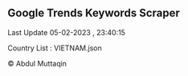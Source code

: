 

## Google Trends Keywords Scraper 
 
Last Update 05-02-2023 , 23:40:15

Country List :
VIETNAM.json



© Abdul Muttaqin 
